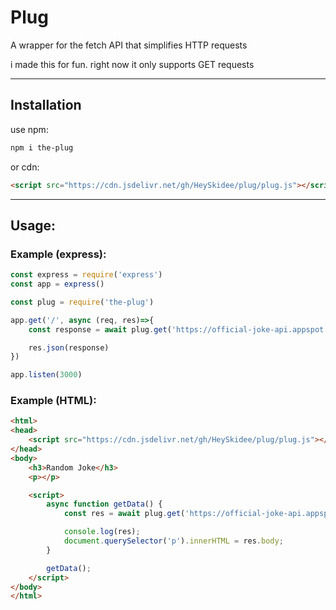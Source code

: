 # Plug

A wrapper for the fetch API that simplifies HTTP requests 

i made this for fun. right now it only supports GET requests

---

## Installation

use npm: 
```bash
npm i the-plug
```
or cdn:
```html
<script src="https://cdn.jsdelivr.net/gh/HeySkidee/plug/plug.js"></script>
```

---

## Usage:

### Example (express):

```javascript
const express = require('express')
const app = express()

const plug = require('the-plug')

app.get('/', async (req, res)=>{
    const response = await plug.get('https://official-joke-api.appspot.com/random_joke')

    res.json(response)
})

app.listen(3000)
```

### Example (HTML):
```html
<html>
<head>
    <script src="https://cdn.jsdelivr.net/gh/HeySkidee/plug/plug.js"></script>
</head>
<body>
    <h3>Random Joke</h3>
    <p></p>

    <script>
        async function getData() {
            const res = await plug.get('https://official-joke-api.appspot.com/random_joke');

            console.log(res);
            document.querySelector('p').innerHTML = res.body;
        }

        getData();
    </script>
</body>
</html>
```